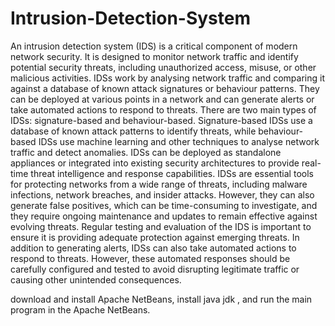 # Intrusion-Detection-System


An intrusion detection system (IDS) is a critical component of modern 
network security. It is designed to monitor network traffic and identify potential 
security threats, including unauthorized access, misuse, or other malicious 
activities. IDSs work by analysing network traffic and comparing it against a 
database of known attack signatures or behaviour patterns. They can be 
deployed at various points in a network and can generate alerts or take 
automated actions to respond to threats. There are two main types of IDSs: 
signature-based and behaviour-based. Signature-based IDSs use a database of 
known attack patterns to identify threats, while behaviour-based IDSs use 
machine learning and other techniques to analyse network traffic and detect 
anomalies. IDSs can be deployed as standalone appliances or integrated into 
existing security architectures to provide real-time threat intelligence and 
response capabilities. IDSs are essential tools for protecting networks from a 
wide range of threats, including malware infections, network breaches, and 
insider attacks. However, they can also generate false positives, which can be 
time-consuming to investigate, and they require ongoing maintenance and 
updates to remain effective against evolving threats. Regular testing and 
evaluation of the IDS is important to ensure it is providing adequate protection 
against emerging threats.   In addition to generating alerts, IDSs can also take 
automated actions to respond to threats. However, these automated responses 
should be carefully configured and tested to avoid disrupting legitimate traffic 
or causing other unintended consequences.

download and install Apache NetBeans, install java jdk , and run the main program in the Apache NetBeans.
